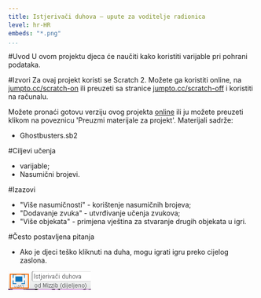 ```yaml
---
title: Istjerivači duhova — upute za voditelje radionica 
level: hr-HR
embeds: "*.png"
...
```


#Uvod
U ovom projektu djeca će naučiti kako koristiti varijable pri pohrani podataka.

#Izvori
Za ovaj projekt koristi se Scratch 2. Možete ga koristiti online, na [jumpto.cc/scratch-on](http://jumpto.cc/scratch-on) ili   preuzeti sa stranice  [jumpto.cc/scratch-off](http://jumpto.cc/scratch-off) i koristiti na računalu.

Možete pronaći gotovu verziju ovog projekta <a href="http://scratch.mit.edu/projects/60787262/#editor">online</a> ili ju možete preuzeti klikom na poveznicu 'Preuzmi materijale za projekt'. Materijali sadrže:

+ Ghostbusters.sb2

#Ciljevi učenja
+ varijable;
+ Nasumični brojevi.

#Izazovi
+ "Više nasumičnosti" - korištenje nasumičnih brojeva;
+ "Dodavanje zvuka" - utvrđivanje učenja zvukova;
+ "Više objekata" - primjena vještina za stvaranje drugih objekata u igri.

#Često postavljena pitanja
+ Ako je djeci teško kliknuti na duha, mogu igrati igru preko cijelog zaslona.

![screenshot](ghost-fullscreen.png)
